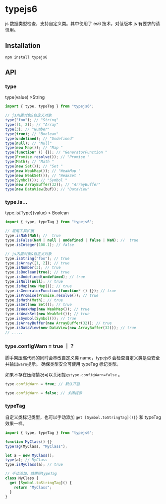 # typejs6

js 数据类型检查，支持自定义类。其中使用了 es6 技术，对低版本 js 有要求的请慎用。

## Installation

```shell
npm install typejs6
```

## API

### type

type(value) >String

```js
import { type, typeTag } from "typejs6";

// js内置对象&自定义对象
type("foo"); // "String"
type([1, 2]); // "Array"
type(3); // "Number"
type(true); // "Boolean"
type(undefined); // "Undefined"
type(null); // "Null"
type(new Map()); // "Map "
type(function* () {}); // "GeneratorFunction "
type(Promise.resolve()); // "Promise "
type(Math); // "Math "
type(new Set()); // "Set "
type(new WeakMap()); // "WeakMap "
type(new WeakSet()); // "WeakSet "
type(Symbol()); // "Symbol "
type(new ArrayBuffer(32)); // "ArrayBuffer"
type(new DataView(buf)); // "DataView"
```

### type.is...

type.is{Type}(value) > Boolean

```js
import { type, typeTag } from "typejs6";

// 常用工具扩展
type.isNaN(NaN); //  true
type.isFalse(NaN | null | undefined | false | NaN); //  true
type.isInteger(100.1); // false

// js内置对象&自定义对象
type.isString("foo"); // true
type.isArray([1, 2]); // true
type.isNumber(3); // true
type.isBoolean(true); // true
type.isUndefined(undefined); // true
type.isNull(null); // true
type.isMap(new Map()); // true
type.isGeneratorFunction(function* () {}); // true
type.isPromise(Promise.resolve()); // true
type.isMath(Math); // true
type.isSet(new Set()); // true
type.isWeakMap(new WeakMap()); // true
type.isWeakSet(new WeakSet()); // true
type.isSymbol(Symbol()); // true
type.isArrayBuffer(new ArrayBuffer(32)); // true
type.isDataView(new DataView(new ArrayBuffer(32))); // true
// .....
```

### type.configWarn = true ｜？

脚手架压缩代码的同时会串改自定义类 name，typejs6 会检查自定义类是否安全并输出`warn`提示。
确保类型安全可使用 typeTag 标记类型。

如果不存在压缩情况可以关闭提示`type.configWarn=false` 。

```js
type.configWarn = true; // 默认开启

type.configWarn = false; // 关闭提示
```

### typeTag

自定义类标记类型，也可以手动添加 `get [Symbol.toStringTag](){}` 和 typeTag 效果一样。

```js
import { type, typeTag } from "typejs6";

function MyClass() {}
typeTag(MyClass, "MyClass");

let a = new MyClass();
type(a); // MyClass
type.isMyClass(a); // true

// 手动添加，效果同typeTag
class MyClass {
  get [Symbol.toStringTag]() {
    return "MyClass";
  }
}
```
